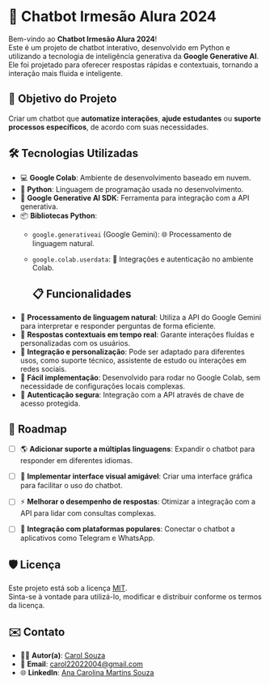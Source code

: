# 🤖 Chatbot Irmesão Alura 2024  

Bem-vindo ao **Chatbot Irmesão Alura 2024**!  
Este é um projeto de chatbot interativo, desenvolvido em Python e utilizando a tecnologia de inteligência generativa da **Google Generative AI**. Ele foi projetado para oferecer respostas rápidas e contextuais, tornando a interação mais fluida e inteligente.


## 🎯 **Objetivo do Projeto**  
Criar um chatbot que  **automatize interações**, **ajude estudantes** ou  **suporte processos específicos**, de acordo com suas necessidades.



## 🛠️ **Tecnologias Utilizadas**  
- 💻 **Google Colab**: Ambiente de desenvolvimento baseado em nuvem.  
- 🐍 **Python**: Linguagem de programação usada no desenvolvimento.  
- 🤖 **Google Generative AI SDK**: Ferramenta para integração com a API generativa.  
- 📦 **Bibliotecas Python**:  
  - `google.generativeai` (Google Gemini): 🌐 Processamento de linguagem natural.  
  - `google.colab.userdata`: 🔐 Integrações e autenticação no ambiente Colab.

    ## 📋 **Funcionalidades**
- 🤖 **Processamento de linguagem natural**: Utiliza a API do Google Gemini para interpretar e responder perguntas de forma eficiente.  
- 💬 **Respostas contextuais em tempo real**: Garante interações fluídas e personalizadas com os usuários.  
- 🔧 **Integração e personalização**: Pode ser adaptado para diferentes usos, como suporte técnico, assistente de estudo ou interações em redes sociais.  
- 🌟 **Fácil implementação**: Desenvolvido para rodar no Google Colab, sem necessidade de configurações locais complexas.  
- 🔐 **Autenticação segura**: Integração com a API através de chave de acesso protegida.  

## 🧩 **Roadmap**
- [ ] 🌎 **Adicionar suporte a múltiplas linguagens**: Expandir o chatbot para responder em diferentes idiomas.  
- [ ] 🎨 **Implementar interface visual amigável**: Criar uma interface gráfica para facilitar o uso do chatbot.  
- [ ] ⚡ **Melhorar o desempenho de respostas**: Otimizar a integração com a API para lidar com consultas complexas.  
- [ ] 🤝 **Integração com plataformas populares**: Conectar o chatbot a aplicativos como Telegram e WhatsApp.  



## 🛡️ **Licença**
Este projeto está sob a licença [MIT](LICENSE).  
Sinta-se à vontade para utilizá-lo, modificar e distribuir conforme os termos da licença.  


## ✉️ **Contato**
- 👩‍💻 **Autor(a)**: [Carol Souza](https://github.com/SouzaaCarol)  
- 📧 **Email**: carol22022004@gmail.com  
- 🌐 **LinkedIn**: [Ana Carolina Martins Souza](https://www.linkedin.com/in/cmanasouza)  


